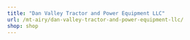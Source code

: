 ```yaml
---
title: "Dan Valley Tractor and Power Equipment LLC"
url: /mt-airy/dan-valley-tractor-and-power-equipment-llc/
shop: shop
---
```

